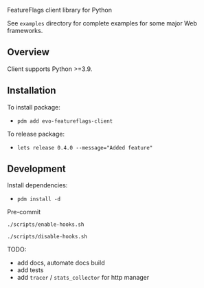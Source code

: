 FeatureFlags client library for Python

See ``examples`` directory for complete examples for some major Web frameworks.

Overview
--------

Client supports Python >=3.9.


Installation
------------

To install package:

- ``pdm add evo-featureflags-client``

To release package:

- ``lets release 0.4.0 --message="Added feature"``

Development
-----------

Install dependencies:

- ``pdm install -d``

Pre-commit

``./scripts/enable-hooks.sh``

``./scripts/disable-hooks.sh``

TODO:

- add docs, automate docs build
- add tests
- add `tracer` / `stats_collector` for http manager
